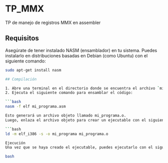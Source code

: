# TP_MMX
TP de manejo de registros MMX en assembler


## Requisitos

Asegúrate de tener instalado NASM (ensamblador) en tu sistema. Puedes instalarlo en distribuciones basadas en Debian (como Ubuntu) con el siguiente comando:

```bash
sudo apt-get install nasm

## Compilación

1. Abre una terminal en el directorio donde se encuentra el archivo `mi_programa.asm`.
2. Ejecuta el siguiente comando para ensamblar el código:

```bash
nasm -f elf mi_programa.asm

Esto generará un archivo objeto llamado mi_programa.o.
Luego, enlaza el archivo objeto para crear un ejecutable con el siguiente comando:

```bash
ld -m elf_i386 -s -o mi_programa mi_programa.o

Ejecución
Una vez que se haya creado el ejecutable, puedes ejecutarlo con el siguiente comando:

bash
